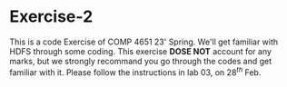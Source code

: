 # Exercise-2

This is a code Exercise of COMP 4651 23' Spring. We'll get familiar with HDFS through some coding. This exercise **DOSE NOT** account for any marks, but we strongly recommand you go through the codes and get familiar with it. Please follow the instructions in lab 03, on $28^{th}$ Feb.
